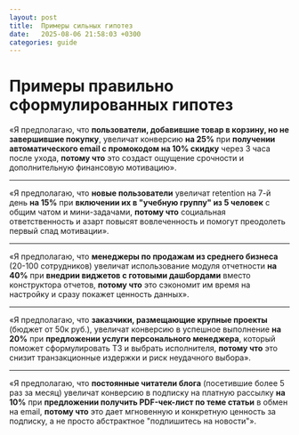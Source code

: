 ```yaml
---
layout: post
title:  Примеры сильных гипотез
date:   2025-08-06 21:58:03 +0300
categories: guide
---
```


# Примеры правильно сформулированных гипотез

«Я предполагаю, что **пользователи, добавившие товар в корзину, но не завершившие покупку**, увеличат конверсию **на 25%** при **получении автоматического email с промокодом на 10% скидку** через 3 часа после ухода, **потому что** это создаст ощущение срочности и дополнительную финансовую мотивацию».

---

«Я предполагаю, что **новые пользователи** увеличат retention на 7-й день **на 15%** при **включении их в "учебную группу" из 5 человек** с общим чатом и мини-задачами, **потому что** социальная ответственность и азарт повысят вовлеченность и помогут преодолеть первый спад мотивации».

---

«Я предполагаю, что **менеджеры по продажам из среднего бизнеса** (20-100 сотрудников) увеличат использование модуля отчетности **на 40%** при **внедрии виджетов с готовыми дашбордами** вместо конструктора отчетов, **потому что** это сэкономит им время на настройку и сразу покажет ценность данных».

---

«Я предполагаю, что **заказчики, размещающие крупные проекты** (бюджет от 50к руб.), увеличат конверсию в успешное выполнение **на 20%** при **предложении услуги персонального менеджера**, который поможет сформулировать ТЗ и выбрать исполнителя, **потому что** это снизит транзакционные издержки и риск неудачного выбора».

---

«Я предполагаю, что **постоянные читатели блога** (посетившие более 5 раз за месяц) увеличат конверсию в подписку на платную рассылку **на 10%** при **предложении получить PDF-чек-лист по теме статьи** в обмен на email, **потому что** это дает мгновенную и конкретную ценность за подписку, а не просто абстрактное "подпишитесь на новости"».
